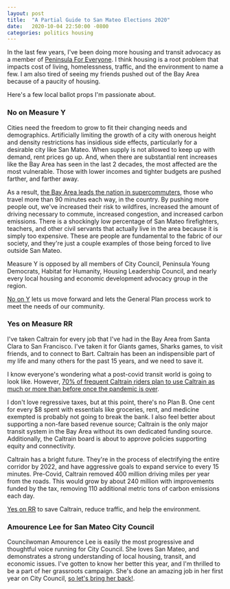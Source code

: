 ```yaml
---
layout: post
title:  "A Partial Guide to San Mateo Elections 2020"
date:   2020-10-04 22:50:00 -0800
categories: politics housing
---
```



In the last few years, I've been doing more housing and transit advocacy as a member of [Peninsula For Everyone](http://peninsulaforeveryone.org). I think housing is a root problem that impacts cost of living, homelessness, traffic, and the environment to name a few. I am also tired of seeing my friends pushed out of the Bay Area because of a paucity of housing.

Here's a few local ballot props I'm passionate about.

### No on Measure Y

Cities need the freedom to grow to fit their changing needs and demographics. Artificially limiting the growth of a city with onerous height and density restrictions has insidious side effects, particularly for a desirable city like San Mateo. When supply is not allowed to keep up with demand, rent prices go up. And, when there are substantial rent increases like the Bay Area has seen in the last 2 decades, the most affected are the most vulnerable. Those with lower incomes and tighter budgets are pushed farther, and farther away.

As a result, [the Bay Area leads the nation in supercommuters](https://abc7news.com/traffic/bay-area-leads-nation-in-commuters-traveling-3-hours-study-says/5195381/), those who travel more than 90 minutes each way, in the country. By pushing more people out, we've increased their risk to wildfires, increased the amount of driving necessary to commute, increased congestion, and increased carbon emissions. There is a shockingly low percentage of San Mateo firefighters, teachers, and other civil servants that actually live in the area because it is simply too expensive. These are people are fundamental to the fabric of our society, and they're just a couple examples of those being forced to live outside San Mateo.

Measure Y is opposed by all members of City Council, Peninsula Young Democrats, Habitat for Humanity, Housing Leadership Council, and nearly every local housing and economic development advocacy group in the region.

[No on Y](https://noonmeasurey.com) lets us move forward and lets the General Plan process work to meet the needs of our community.


### Yes on Measure RR

I've taken Caltrain for every job that I've had in the Bay Area from Santa Clara to San Francisco. I've taken it for Giants games, Sharks games, to visit friends, and to connect to Bart. Caltrain has been an indispensible part of my life and many others for the past 15 years, and we need to save it.

I know everyone's wondering what a post-covid transit world is going to look like. However, [70% of frequent Caltrain riders plan to use Caltrain as much or more than before once the pandemic is over](https://www.greencaltrain.com/2020/09/why-vote-for-caltrain-ballot-measure-rr%ef%bb%bf/). 

I don't love regressive taxes, but at this point, there's no Plan B. One cent for every $8 spent with essentials like groceries, rent, and medicine exempted is probably not going to break the bank. I also feel better about supporting a non-fare based revenue source; Caltrain is the only major transit system in the Bay Area without its own dedicated funding source. Additionally, the Caltrain board is about to approve policies supporting equity and connectivity. 

Caltrain has a bright future. They're in the process of electrifying the entire corridor by 2022, and have aggressive goals to expand service to every 15 minutes. Pre-Covid, Caltrain removed 400 million driving miles per year from the roads. This would grow by about 240 million with improvements funded by the tax, removing 110 additional metric tons of carbon emissions each day.

[Yes on RR](https://rescuecaltrain.org) to save Caltrain, reduce traffic, and help the environment.


### Amourence Lee for San Mateo City Council

Councilwoman Amourence Lee is easily the most progressive and thoughtful voice running for City Council. She loves San Mateo, and demonstrates a strong understanding of local housing, transit, and economic issues. I've gotten to know her better this year, and I'm thrilled to be a part of her grassroots campaign. She's done an amazing job in her first year on City Council, [so let's bring her back!](https://www.amourencelee.com/).





